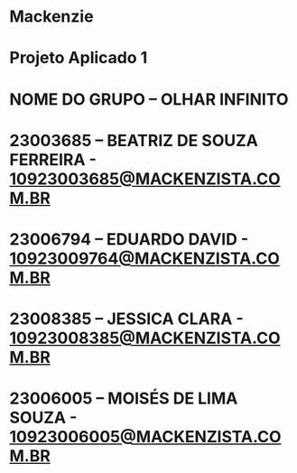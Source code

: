 # Mackenzie
# Projeto Aplicado 1

# NOME DO GRUPO – OLHAR INFINITO 

# 23003685 – BEATRIZ DE SOUZA FERREIRA - 10923003685@MACKENZISTA.COM.BR
# 23006794 – EDUARDO DAVID - 10923009764@MACKENZISTA.COM.BR
# 23008385 – JESSICA CLARA -  10923008385@MACKENZISTA.COM.BR
# 23006005 – MOISÉS DE LIMA SOUZA - 10923006005@MACKENZISTA.COM.BR

